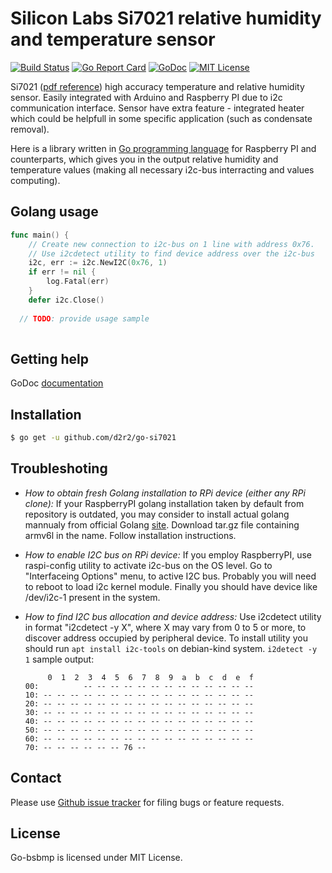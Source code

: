 Silicon Labs Si7021 relative humidity and temperature sensor
============================================================

[![Build Status](https://travis-ci.org/d2r2/go-si7021.svg?branch=master)](https://travis-ci.org/d2r2/go-si7021)
[![Go Report Card](https://goreportcard.com/badge/github.com/d2r2/go-si7021)](https://goreportcard.com/report/github.com/d2r2/go-si7021)
[![GoDoc](https://godoc.org/github.com/d2r2/go-si7021?status.svg)](https://godoc.org/github.com/d2r2/go-si7021)
[![MIT License](http://img.shields.io/badge/License-MIT-yellow.svg)](./LICENSE)

Si7021 ([pdf reference](https://raw.github.com/d2r2/go-si7021/master/docs/Si7021-A20.pdf)) high accuracy temperature and relative humidity sensor. Easily integrated with Arduino and Raspberry PI due to i2c communication interface. Sensor have extra feature - integrated heater which could be helpfull in some specific application (such as condensate removal).

Here is a library written in [Go programming language](https://golang.org/) for Raspberry PI and counterparts, which gives you in the output relative humidity and temperature values (making all necessary i2c-bus interracting and values computing).

Golang usage
------------


```go
func main() {
	// Create new connection to i2c-bus on 1 line with address 0x76.
	// Use i2cdetect utility to find device address over the i2c-bus
	i2c, err := i2c.NewI2C(0x76, 1)
	if err != nil {
		log.Fatal(err)
	}
	defer i2c.Close()
  
  // TODO: provide usage sample
  
```


Getting help
------------

GoDoc [documentation](http://godoc.org/github.com/d2r2/go-si7021)

Installation
------------

```bash
$ go get -u github.com/d2r2/go-si7021
```

Troubleshoting
--------------

- *How to obtain fresh Golang installation to RPi device (either any RPi clone):*
If your RaspberryPI golang installation taken by default from repository is outdated, you may consider
to install actual golang mannualy from official Golang [site](https://golang.org/dl/). Download
tar.gz file containing armv6l in the name. Follow installation instructions.

- *How to enable I2C bus on RPi device:*
If you employ RaspberryPI, use raspi-config utility to activate i2c-bus on the OS level.
Go to "Interfaceing Options" menu, to active I2C bus.
Probably you will need to reboot to load i2c kernel module.
Finally you should have device like /dev/i2c-1 present in the system.

- *How to find I2C bus allocation and device address:*
Use i2cdetect utility in format "i2cdetect -y X", where X may vary from 0 to 5 or more,
to discover address occupied by peripheral device. To install utility you should run
`apt install i2c-tools` on debian-kind system. `i2detect -y 1` sample output:
	```
	     0  1  2  3  4  5  6  7  8  9  a  b  c  d  e  f
	00:          -- -- -- -- -- -- -- -- -- -- -- -- --
	10: -- -- -- -- -- -- -- -- -- -- -- -- -- -- -- --
	20: -- -- -- -- -- -- -- -- -- -- -- -- -- -- -- --
	30: -- -- -- -- -- -- -- -- -- -- -- -- -- -- -- --
	40: -- -- -- -- -- -- -- -- -- -- -- -- -- -- -- --
	50: -- -- -- -- -- -- -- -- -- -- -- -- -- -- -- --
	60: -- -- -- -- -- -- -- -- -- -- -- -- -- -- -- --
	70: -- -- -- -- -- -- 76 --    
	```

Contact
-------

Please use [Github issue tracker](https://github.com/d2r2/go-si7021/issues) for filing bugs or feature requests.


License
-------

Go-bsbmp is licensed under MIT License.
